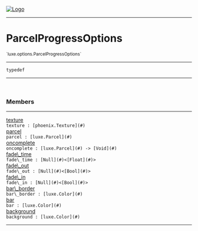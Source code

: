 
[![Logo](../../../images/logo.png)](../../../api/index.html)

---



<h1>ParcelProgressOptions</h1>
<small>`luxe.options.ParcelProgressOptions`</small>



---

`typedef`

---

&nbsp;
&nbsp;



<h3>Members</h3> <hr/><span class="member apipage">
                <a name="texture"><a class="lift" href="#texture">texture</a></a><div class="clear"></div><code class="signature apipage">texture : [phoenix.Texture](#)</code><br/></span>
            <span class="small_desc_flat"></span><span class="member apipage">
                <a name="parcel"><a class="lift" href="#parcel">parcel</a></a><div class="clear"></div><code class="signature apipage">parcel : [luxe.Parcel](#)</code><br/></span>
            <span class="small_desc_flat"></span><span class="member apipage">
                <a name="oncomplete"><a class="lift" href="#oncomplete">oncomplete</a></a><div class="clear"></div><code class="signature apipage">oncomplete : [luxe.Parcel](#)&nbsp;-&gt; [Void](#)</code><br/></span>
            <span class="small_desc_flat"></span><span class="member apipage">
                <a name="fade_time"><a class="lift" href="#fade_time">fade\_time</a></a><div class="clear"></div><code class="signature apipage">fade\_time : [Null](#)&lt;[Float](#)&gt;</code><br/></span>
            <span class="small_desc_flat"></span><span class="member apipage">
                <a name="fade_out"><a class="lift" href="#fade_out">fade\_out</a></a><div class="clear"></div><code class="signature apipage">fade\_out : [Null](#)&lt;[Bool](#)&gt;</code><br/></span>
            <span class="small_desc_flat"></span><span class="member apipage">
                <a name="fade_in"><a class="lift" href="#fade_in">fade\_in</a></a><div class="clear"></div><code class="signature apipage">fade\_in : [Null](#)&lt;[Bool](#)&gt;</code><br/></span>
            <span class="small_desc_flat"></span><span class="member apipage">
                <a name="bar_border"><a class="lift" href="#bar_border">bar\_border</a></a><div class="clear"></div><code class="signature apipage">bar\_border : [luxe.Color](#)</code><br/></span>
            <span class="small_desc_flat"></span><span class="member apipage">
                <a name="bar"><a class="lift" href="#bar">bar</a></a><div class="clear"></div><code class="signature apipage">bar : [luxe.Color](#)</code><br/></span>
            <span class="small_desc_flat"></span><span class="member apipage">
                <a name="background"><a class="lift" href="#background">background</a></a><div class="clear"></div><code class="signature apipage">background : [luxe.Color](#)</code><br/></span>
            <span class="small_desc_flat"></span>







---

&nbsp;
&nbsp;
&nbsp;
&nbsp;
